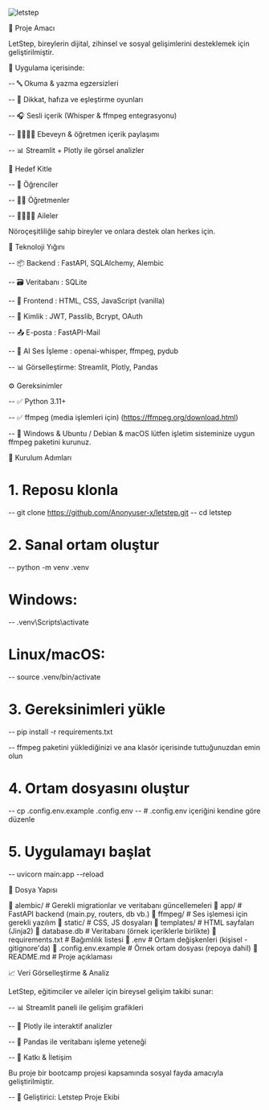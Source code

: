 
![letstep](https://github.com/user-attachments/assets/da3f7c21-645b-4a9b-8bbe-2b8dff560562)


🎯 Proje Amacı

LetStep, bireylerin dijital, zihinsel ve sosyal gelişimlerini desteklemek için geliştirilmiştir.

🧩 Uygulama içerisinde:

--   🔤 Okuma & yazma egzersizleri

--   🧠 Dikkat, hafıza ve eşleştirme oyunları

--   🎧 Sesli içerik (Whisper & ffmpeg entegrasyonu)

--   👨‍👩‍👧‍👦 Ebeveyn & öğretmen içerik paylaşımı 

--   📊 Streamlit + Plotly ile görsel analizler

👥 Hedef Kitle

--   👶 Öğrenciler

--   👩‍🏫 Öğretmenler

--   👨‍👩‍👧‍👦 Aileler

Nöroçeşitliliğe sahip bireyler ve onlara destek olan herkes için.



🧩 Teknoloji Yığını

--   📦 Backend     : FastAPI, SQLAlchemy, Alembic

--   🗃️ Veritabanı  : SQLite

--   🎨 Frontend    : HTML, CSS, JavaScript (vanilla)

--   🔐 Kimlik      : JWT, Passlib, Bcrypt, OAuth

--   📤 E-posta     : FastAPI-Mail

--   🧠 AI Ses İşleme : openai-whisper, ffmpeg, pydub

--   📊 Görselleştirme: Streamlit, Plotly, Pandas


⚙️ Gereksinimler

--   ✅ Python 3.11+

--   ✅ ffmpeg (media işlemleri için) (https://ffmpeg.org/download.html)

--   🔗 Windows & Ubuntu / Debian  & macOS lütfen işletim sisteminize uygun ffmpeg paketini kurunuz.



🚀 Kurulum Adımları

# 1. Reposu klonla
--   git clone https://github.com/Anonyuser-x/letstep.git
--   cd letstep

# 2. Sanal ortam oluştur
--   python -m venv .venv

# Windows:
--   .venv\Scripts\activate

# Linux/macOS:
--   source .venv/bin/activate

# 3. Gereksinimleri yükle
--   pip install -r requirements.txt

--   ffmpeg paketini yüklediğinizi ve ana klasör içerisinde tuttuğunuzdan emin olun

# 4. Ortam dosyasını oluştur
--   cp .config.env.example .config.env
--   # .config.env içeriğini kendine göre düzenle

# 5. Uygulamayı başlat
--   uvicorn main:app --reload

📁 Dosya Yapısı

📁 alembic/             # Gerekli migrationlar ve veritabanı güncellemeleri
📁 app/                 # FastAPI backend (main.py, routers, db vb.)
📁 ffmpeg/              # Ses işlemesi için gerekli yazılım 
📁 static/              # CSS, JS dosyaları
📁 templates/           # HTML sayfaları (Jinja2)
📄 database.db          # Veritabanı (örnek içeriklerle birlikte)
📄 requirements.txt     # Bağımlılık listesi
📄 .env                 # Ortam değişkenleri (kişisel - gitignore'da)
📄 .config.env.example  # Örnek ortam dosyası (repoya dahil)
📄 README.md            # Proje açıklaması


📈 Veri Görselleştirme & Analiz

LetStep, eğitimciler ve aileler için bireysel gelişim takibi sunar:

--   📊 Streamlit paneli ile gelişim grafikleri

--   📌 Plotly ile interaktif analizler

--   📑 Pandas ile veritabanı işleme yeteneği

--   🤝 Katkı & İletişim

Bu proje bir bootcamp projesi kapsamında sosyal fayda amacıyla geliştirilmiştir.

--   👤 Geliştirici: Letstep Proje Ekibi

